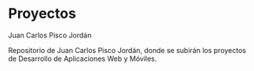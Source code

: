 # Proyectos
Juan Carlos Pisco Jordán

Repositorio de Juan Carlos Pisco Jordán, donde se subirán los proyectos de Desarrollo de Aplicaciones Web y Móviles.
